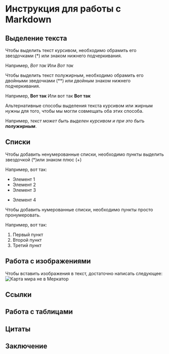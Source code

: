 # Инструкция для работы с Markdown

## Выделение текста

Чтобы выделить текст курсивом, необходимо обрамить его звездочками (*) или знаком нижнего подчеркивания.

Например, *Вот так*
Или _Вот так_


Чтобы выделить текст полужирным, необходимо обрамить его двойными зведочками (**) или двойным знаком нижнего подчеркивания.

Например, **Вот так**
Или вот так __Вот так__

Альтернативные способы выделения текста курсивом или жирным нужны для того, чтобы мы могли совмещать оба этих способа.

Например, _текст может быть выделен курсивом и при это быть **полужирным**_.

## Списки

Чтобы добавить ненумерованные списки, необходимо пункты выделить звездочкой (*)или знаком плюс (+)

Например, вот так:
* Элемент 1
* Элемент 2
* Элемент 3
+ Элемент 4

Чтобы добавить нумерованные списки, необходимо пункты просто пронумеровать.

Например, вот так:
1. Первый пункт
2. Второй пункт
3. Третий пункт

## Работа с изображениями

Чтобы вставить изображения в текст, достаточно написать следующее:
![Карта мира не в Меркатор](/pictures/Map.gif)

## Ссылки

## Работа с таблицами

## Цитаты

## Заключение    
